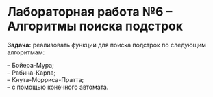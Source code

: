 # Лабораторная работа №6 – Алгоритмы поиска подстрок
**Задача:** реализовать функции для поиска подстрок по следующим алгоритмам:

– Бойера-Мура;\
– Рабина-Карпа;\
– Кнута-Морриса-Пратта;\
– с помощью конечного автомата.
